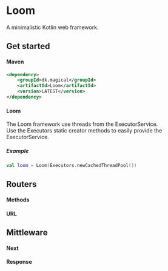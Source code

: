 # Loom

A minimalistic Kotlin web framework.

## Get started

#### Maven

```xml
<dependency>
    <groupId>dk.magical</groupId>
    <artifactId>Loom</artifactId>
    <version>LATEST</version>
</dependency>
```
#### Loom

The Loom framework use threads from the ExecutorService.  
Use the Executors static creator methods to easily provide the ExecutorService.

##### Example
```kotlin
val loom = Loom(Executors.newCachedThreadPool())
```

## Routers

#### Methods

#### URL

## Mittleware

#### Next

#### Response

